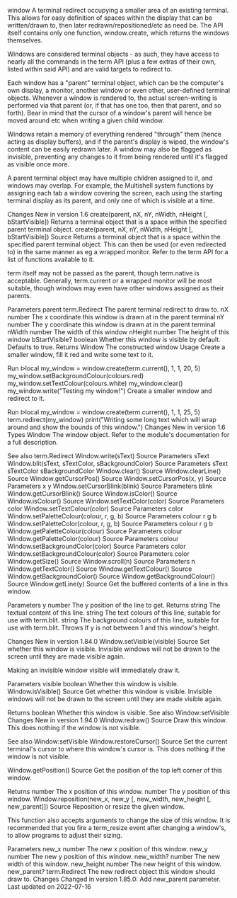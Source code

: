 window
A terminal redirect occupying a smaller area of an existing terminal. This allows for easy definition of spaces within the display that can be written/drawn to, then later redrawn/repositioned/etc as need be. The API itself contains only one function, window.create, which returns the windows themselves.

Windows are considered terminal objects - as such, they have access to nearly all the commands in the term API (plus a few extras of their own, listed within said API) and are valid targets to redirect to.

Each window has a "parent" terminal object, which can be the computer's own display, a monitor, another window or even other, user-defined terminal objects. Whenever a window is rendered to, the actual screen-writing is performed via that parent (or, if that has one too, then that parent, and so forth). Bear in mind that the cursor of a window's parent will hence be moved around etc when writing a given child window.

Windows retain a memory of everything rendered "through" them (hence acting as display buffers), and if the parent's display is wiped, the window's content can be easily redrawn later. A window may also be flagged as invisible, preventing any changes to it from being rendered until it's flagged as visible once more.

A parent terminal object may have multiple children assigned to it, and windows may overlap. For example, the Multishell system functions by assigning each tab a window covering the screen, each using the starting terminal display as its parent, and only one of which is visible at a time.

Changes
New in version 1.6
create(parent, nX, nY, nWidth, nHeight [, bStartVisible])	Returns a terminal object that is a space within the specified parent terminal object.
create(parent, nX, nY, nWidth, nHeight [, bStartVisible])
Source
Returns a terminal object that is a space within the specified parent terminal object. This can then be used (or even redirected to) in the same manner as eg a wrapped monitor. Refer to the term API for a list of functions available to it.

term itself may not be passed as the parent, though term.native is acceptable. Generally, term.current or a wrapped monitor will be most suitable, though windows may even have other windows assigned as their parents.

Parameters
parent term.Redirect The parent terminal redirect to draw to.
nX number The x coordinate this window is drawn at in the parent terminal
nY number The y coordinate this window is drawn at in the parent terminal
nWidth number The width of this window
nHeight number The height of this window
bStartVisible? boolean Whether this window is visible by default. Defaults to true.
Returns
Window The constructed window
Usage
Create a smaller window, fill it red and write some text to it.

Run ᐅlocal my_window = window.create(term.current(), 1, 1, 20, 5)
my_window.setBackgroundColour(colours.red)
my_window.setTextColour(colours.white)
my_window.clear()
my_window.write("Testing my window!")
Create a smaller window and redirect to it.

Run ᐅlocal my_window = window.create(term.current(), 1, 1, 25, 5)
term.redirect(my_window)
print("Writing some long text which will wrap around and show the bounds of this window.")
Changes
New in version 1.6
Types
 Window
The window object. Refer to the module's documentation for a full description.

See also
term.Redirect
Window.write(sText)
Source
Parameters
sText
Window.blit(sText, sTextColor, sBackgroundColor)
Source
Parameters
sText
sTextColor
sBackgroundColor
Window.clear()
Source
Window.clearLine()
Source
Window.getCursorPos()
Source
Window.setCursorPos(x, y)
Source
Parameters
x
y
Window.setCursorBlink(blink)
Source
Parameters
blink
Window.getCursorBlink()
Source
Window.isColor()
Source
Window.isColour()
Source
Window.setTextColor(color)
Source
Parameters
color
Window.setTextColour(color)
Source
Parameters
color
Window.setPaletteColour(colour, r, g, b)
Source
Parameters
colour
r
g
b
Window.setPaletteColor(colour, r, g, b)
Source
Parameters
colour
r
g
b
Window.getPaletteColour(colour)
Source
Parameters
colour
Window.getPaletteColor(colour)
Source
Parameters
colour
Window.setBackgroundColor(color)
Source
Parameters
color
Window.setBackgroundColour(color)
Source
Parameters
color
Window.getSize()
Source
Window.scroll(n)
Source
Parameters
n
Window.getTextColor()
Source
Window.getTextColour()
Source
Window.getBackgroundColor()
Source
Window.getBackgroundColour()
Source
Window.getLine(y)
Source
Get the buffered contents of a line in this window.

Parameters
y number The y position of the line to get.
Returns
string The textual content of this line.
string The text colours of this line, suitable for use with term.blit.
string The background colours of this line, suitable for use with term.blit.
Throws
If y is not between 1 and this window's height.

Changes
New in version 1.84.0
Window.setVisible(visible)
Source
Set whether this window is visible. Invisible windows will not be drawn to the screen until they are made visible again.

Making an invisible window visible will immediately draw it.

Parameters
visible boolean Whether this window is visible.
Window.isVisible()
Source
Get whether this window is visible. Invisible windows will not be drawn to the screen until they are made visible again.

Returns
boolean Whether this window is visible.
See also
Window:setVisible
Changes
New in version 1.94.0
Window.redraw()
Source
Draw this window. This does nothing if the window is not visible.

See also
Window:setVisible
Window.restoreCursor()
Source
Set the current terminal's cursor to where this window's cursor is. This does nothing if the window is not visible.

Window.getPosition()
Source
Get the position of the top left corner of this window.

Returns
number The x position of this window.
number The y position of this window.
Window.reposition(new_x, new_y [, new_width, new_height [, new_parent]])
Source
Reposition or resize the given window.

This function also accepts arguments to change the size of this window. It is recommended that you fire a term_resize event after changing a window's, to allow programs to adjust their sizing.

Parameters
new_x number The new x position of this window.
new_y number The new y position of this window.
new_width? number The new width of this window.
new_height number The new height of this window.
new_parent? term.Redirect The new redirect object this window should draw to.
Changes
Changed in version 1.85.0: Add new_parent parameter.
Last updated on 2022-07-16